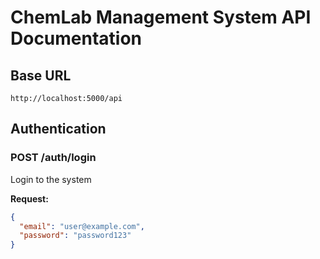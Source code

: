 # ChemLab Management System API Documentation

## Base URL
`http://localhost:5000/api`

## Authentication

### POST /auth/login
Login to the system

**Request:**
```json
{
  "email": "user@example.com",
  "password": "password123"
}
